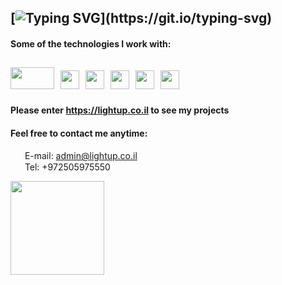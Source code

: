 [![Typing SVG](https://readme-typing-svg.herokuapp.com?color=%2318526C&size=25&center=false&lines=Welcome+to+my+github+profile!)](https://git.io/typing-svg)
---
#### Some of the technologies I work with:
<img src="https://upload.wikimedia.org/wikipedia/commons/thumb/8/8e/Nextjs-logo.svg/1280px-Nextjs-logo.svg.png" width="70px" height="35px"/>&nbsp;&nbsp;<img src="https://www.logigroup.com/images/modules/react.gif" width="30px" height="30px"/>&nbsp;&nbsp;<img src="https://pngimg.com/uploads/wordpress/wordpress_PNG67.png" width="30px" height="30px"/>&nbsp;&nbsp;<img src="https://cdn-icons-png.flaticon.com/512/2748/2748383.png" width="30px" height="30px"/>&nbsp;&nbsp;<img src="https://rt-ed.com/wp-content/uploads/2021/05/nodejs-logo-1.png" width="30px" height="30px"/>&nbsp;&nbsp;<img src="https://upload.wikimedia.org/wikipedia/commons/thumb/b/b2/Database-mysql.svg/1448px-Database-mysql.svg.png" width="30px" height="30px"/>
---
#### Please enter https://lightup.co.il to see my projects

#### Feel free to contact me anytime:
<img src="https://cdn-icons-png.flaticon.com/512/732/732200.png" width="15px"/>&nbsp; E-mail: admin@lightup.co.il 
</br>
<img src="https://cdn-icons-png.flaticon.com/512/3014/3014736.png" width="15px"/>&nbsp; Tel: +972505975550

<a href="https://lightup.co.il">
<img src="https://i1.wp.com/lightup.co.il/wp-content/uploads/2021/01/logo-4.png?w=400&ssl=1" width="150px"/>
  </a>

